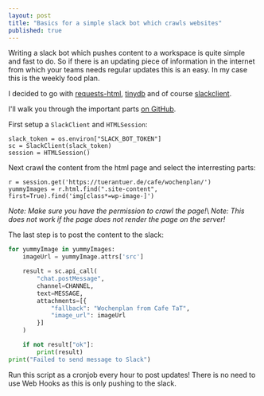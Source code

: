 ```yaml
---
layout: post
title: "Basics for a simple slack bot which crawls websites"
published: true
---
```


Writing a slack bot which pushes content to a workspace is quite simple and fast to do.
So if there is an updating piece of information in the internet from which your teams needs regular updates
this is an easy. In my case this is the weekly food plan.

I decided to go with [requests-html](https://html.python-requests.org/),
[tinydb](https://tinydb.readthedocs.io/en/latest/) and of course
[slackclient](https://python-slackclient.readthedocs.io/en/latest/).

I'll walk you through the important parts [on
GitHub](https://github.com/maxammann/slack-yummybot).

First setup a `SlackClient` and `HTMLSession`:

```
slack_token = os.environ["SLACK_BOT_TOKEN"]
sc = SlackClient(slack_token)
session = HTMLSession()
```

Next crawl the content from the html page and select the interresting parts:

```
r = session.get('https://tuerantuer.de/cafe/wochenplan/')
yummyImages = r.html.find(".site-content", first=True).find('img[class*=wp-image-]')
```
*Note: Make sure you have the permission to crawl the page!*\\
*Note: This does not work if the page does not render the page on the server!*

The last step is to post the content to the slack:

```python
for yummyImage in yummyImages:
    imageUrl = yummyImage.attrs['src']

    result = sc.api_call(
        "chat.postMessage",
        channel=CHANNEL,
        text=MESSAGE,
        attachments=[{
            "fallback": "Wochenplan from Cafe TaT",
            "image_url": imageUrl
        }]
    )

    if not result["ok"]:
        print(result)
print("Failed to send message to Slack")
```

Run this script as a cronjob every hour to post updates!
There is no need to use Web Hooks as this is only pushing to the slack.


